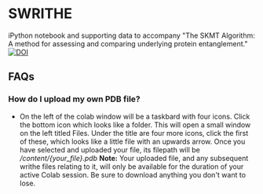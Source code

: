 # SWRITHE
iPython notebook and supporting data to accompany "The SKMT Algorithm: A method for assessing and comparing
underlying protein entanglement."\
[![DOI](https://zenodo.org/badge/617996455.svg)](https://zenodo.org/badge/latestdoi/617996455)

## FAQs

### How do I upload my own PDB file?
  * On the left of the colab window will be a taskbard with four icons. Click the bottom icon which looks like a folder. This will open a small window on the left titled Files. Under the title are four more icons, click the first of these, which looks like a little file with an upwards arrow. Once you have selected and uploaded your file, its filepath will be */content/{your_file}.pdb*
  **Note:** Your uploaded file, and any subsequent writhe files relating to it, will only be available for the duration of your active Colab session. Be sure to download anything you don't want to lose.
